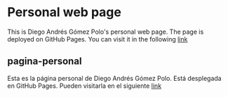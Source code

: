 # Personal web page
This is Diego Andrés Gómez Polo's personal  web page. The page is deployed on GitHub Pages.
You can visit it in the following [link](https://diegommezp28.github.io/pagina-personal/)

## pagina-personal
Esta es la página personal de Diego Andrés Gómez Polo. Está desplegada en GitHub Pages.
Pueden visitarla en el siguiente [link](https://diegommezp28.github.io/pagina-personal/)
